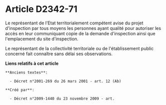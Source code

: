 # Article D2342-71

Le représentant de l'Etat territorialement compétent avise du projet d'inspection par tous moyens les personnes ayant qualité
pour autoriser les accès en leur communiquant copie de la demande d'inspection ainsi que l'emplacement du site d'inspection.

Le représentant de la collectivité territoriale ou de l'établissement public concerné fait connaître sans délai ses
observations.

**Liens relatifs à cet article**

	**Anciens textes**:

	  - Décret n°2001-269 du 26 mars 2001 - art. 12 (Ab)

	**Créé par**:

	  - Décret n°2009-1440 du 23 novembre 2009 - art.
